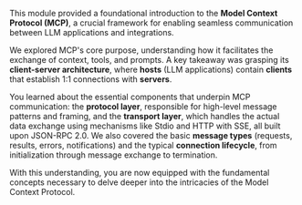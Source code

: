 This module provided a foundational introduction to the **Model Context Protocol (MCP)**, a crucial framework for enabling seamless communication between LLM applications and integrations.

We explored MCP's core purpose, understanding how it facilitates the exchange of context, tools, and prompts. A key takeaway was grasping its **client-server architecture**, where **hosts** (LLM applications) contain **clients** that establish 1:1 connections with **servers**.

You learned about the essential components that underpin MCP communication: the **protocol layer**, responsible for high-level message patterns and framing, and the **transport layer**, which handles the actual data exchange using mechanisms like Stdio and HTTP with SSE, all built upon JSON-RPC 2.0. We also covered the basic **message types** (requests, results, errors, notifications) and the typical **connection lifecycle**, from initialization through message exchange to termination.

With this understanding, you are now equipped with the fundamental concepts necessary to delve deeper into the intricacies of the Model Context Protocol.